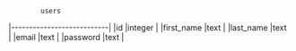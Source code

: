 
            users              
|---------------------------|
|id           |integer      |
|first_name   |text         |
|last_name    |text         |
|email        |text         |
|password     |text         |
